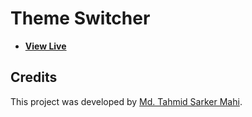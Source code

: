 # Theme Switcher

- [**View Live**](https://tahmid-sarker.github.io/Theme-Switcher)

## Credits

This project was developed by [Md. Tahmid Sarker Mahi](https://tahmid-sarker.github.io).